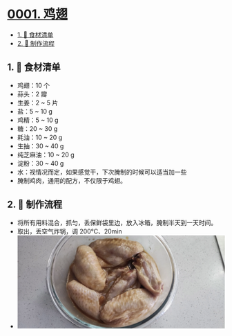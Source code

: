 # [0001. 鸡翅](https://github.com/Tdahuyou/TNotes.cooking/tree/main/notes/0001.%20%E9%B8%A1%E7%BF%85)

<!-- region:toc -->
- [1. 📝 食材清单](#1--食材清单)
- [2. 📒 制作流程](#2--制作流程)
<!-- endregion:toc -->

## 1. 📝 食材清单

- 鸡翅：10 个
- 蒜头：2 瓣
- 生姜：2 ~ 5 片
- 盐：5 ~ 10 g
- 鸡精：5 ~ 10 g
- 糖：20 ~ 30 g
- 耗油：10 ~ 20 g
- 生抽：30 ~ 40 g
- 纯芝麻油：10 ~ 20 g
- 淀粉：30 ~ 40 g
- 水：视情况而定，如果感觉干，下次腌制的时候可以适当加一些
- 腌制鸡肉，通用的配方，不仅限于鸡翅。

## 2. 📒 制作流程

- 将所有用料混合，抓匀，丢保鲜袋里边，放入冰箱，腌制半天到一天时间。
- 取出，丢空气炸锅，调 200℃、20min
- ![](assets/2025-01-03-23-30-16.png)
